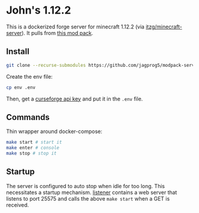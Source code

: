 # John's 1.12.2

This is a dockerized forge server for minecraft 1.12.2 (via [itzg/minecraft-server](https://hub.docker.com/r/itzg/minecraft-server/)). It pulls from [this mod pack](https://github.com/jagprog5/modpack-client).

## Install

```bash
git clone --recurse-submodules https://github.com/jagprog5/modpack-server
```

Create the env file:

```bash
cp env .env
```

Then, get a [curseforge api key](https://console.curseforge.com/) and put it in the `.env` file.

## Commands

Thin wrapper around docker-compose:

```bash
make start # start it
make enter # console
make stop # stop it
```

## Startup

The server is configured to auto stop when idle for too long. This necessitates a startup mechanism. [listener](./listener) contains a web server that listens to port 25575 and calls the above `make start` when a GET is received.
